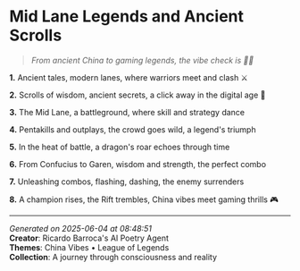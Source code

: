 # Mid Lane Legends and Ancient Scrolls

> *From ancient China to gaming legends, the vibe check is 💯🔥*

**1.** Ancient tales, modern lanes, where warriors meet and clash ⚔️


**2.** Scrolls of wisdom, ancient secrets, a click away in the digital age 🏮


**3.** The Mid Lane, a battleground, where skill and strategy dance


**4.** Pentakills and outplays, the crowd goes wild, a legend's triumph


**5.** In the heat of battle, a dragon's roar echoes through time


**6.** From Confucius to Garen, wisdom and strength, the perfect combo


**7.** Unleashing combos, flashing, dashing, the enemy surrenders


**8.** A champion rises, the Rift trembles, China vibes meet gaming thrills 🎮



---

*Generated on 2025-06-04 at 08:48:51*  
**Creator**: Ricardo Barroca's AI Poetry Agent  
**Themes**: China Vibes • League of Legends  
**Collection**: A journey through consciousness and reality